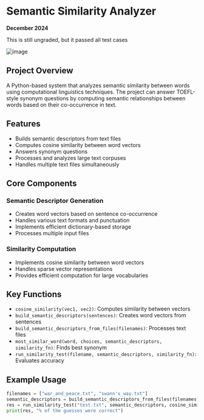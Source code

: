 # Semantic Similarity Analyzer
**December 2024**

This is still ungraded, but it passed all test cases

![image](https://github.com/user-attachments/assets/507b46ba-692f-4f29-9046-c78ddf4496f4)


## Project Overview
A Python-based system that analyzes semantic similarity between words using computational linguistics techniques. The project can answer TOEFL-style synonym questions by computing semantic relationships between words based on their co-occurrence in text.

## Features
- Builds semantic descriptors from text files
- Computes cosine similarity between word vectors
- Answers synonym questions
- Processes and analyzes large text corpuses
- Handles multiple text files simultaneously

## Core Components
### Semantic Descriptor Generation
- Creates word vectors based on sentence co-occurrence
- Handles various text formats and punctuation
- Implements efficient dictionary-based storage
- Processes multiple input files

### Similarity Computation
- Implements cosine similarity between word vectors
- Handles sparse vector representations
- Provides efficient computation for large vocabularies

## Key Functions
- `cosine_similarity(vec1, vec2)`: Computes similarity between vectors
- `build_semantic_descriptors(sentences)`: Creates word vectors from sentences
- `build_semantic_descriptors_from_files(filenames)`: Processes text files
- `most_similar_word(word, choices, semantic_descriptors, similarity_fn)`: Finds best synonym
- `run_similarity_test(filename, semantic_descriptors, similarity_fn)`: Evaluates accuracy

## Example Usage
```python
filenames = ["war_and_peace.txt", "swann's_way.txt"]
semantic_descriptors = build_semantic_descriptors_from_files(filenames)
res = run_similarity_test("test.txt", semantic_descriptors, cosine_similarity)
print(res, "% of the guesses were correct")
